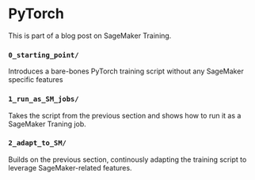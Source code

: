 # PyTorch

This is part of a blog post on SageMaker Training.

### `0_starting_point/`

Introduces a bare-bones PyTorch training script without any SageMaker specific features

### `1_run_as_SM_jobs/`

Takes the script from the previous section and shows how to run it as a SageMaker Traning job.

### `2_adapt_to_SM/`

Builds on the previous section, continously adapting the training script to leverage SageMaker-related features.
